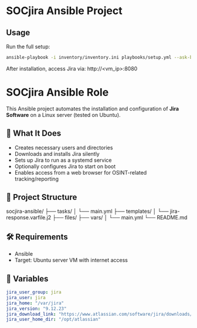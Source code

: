 # SOCjira Ansible Project

## Usage

Run the full setup:

```bash
ansible-playbook -i inventory/inventory.ini playbooks/setup.yml --ask-become-pass
```
After installation, access Jira via: http://<vm_ip>:8080

# SOCjira Ansible Role

This Ansible project automates the installation and configuration of **Jira Software** on a Linux server (tested on Ubuntu).

## 🚀 What It Does

- Creates necessary users and directories
- Downloads and installs Jira silently
- Sets up Jira to run as a systemd service
- Optionally configures Jira to start on boot
- Enables access from a web browser for OSINT-related tracking/reporting

## 📁 Project Structure

socjira-ansible/
├── tasks/
│ └── main.yml
├── templates/
│ └── jira-response.varfile.j2
├── files/
├── vars/
│ └── main.yml
└── README.md


## 🛠️ Requirements

- Ansible
- Target: Ubuntu server VM with internet access

## 🔧 Variables

```yaml
jira_user_group: jira
jira_user: jira
jira_home: "/var/jira"
jira_version: "9.12.23"
jira_download_link: "https://www.atlassian.com/software/jira/downloads/binary/atlassian-jira-software-9.12.23-x64.bin"
jira_user_home_dir: "/opt/atlassian"
```
